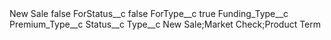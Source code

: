 <?xml version="1.0" encoding="UTF-8"?>
<CustomMetadata xmlns="http://soap.sforce.com/2006/04/metadata" xmlns:xsi="http://www.w3.org/2001/XMLSchema-instance" xmlns:xsd="http://www.w3.org/2001/XMLSchema">
    <label>New Sale</label>
    <protected>false</protected>
    <values>
        <field>ForStatus__c</field>
        <value xsi:type="xsd:boolean">false</value>
    </values>
    <values>
        <field>ForType__c</field>
        <value xsi:type="xsd:boolean">true</value>
    </values>
    <values>
        <field>Funding_Type__c</field>
        <value xsi:nil="true"/>
    </values>
    <values>
        <field>Premium_Type__c</field>
        <value xsi:nil="true"/>
    </values>
    <values>
        <field>Status__c</field>
        <value xsi:nil="true"/>
    </values>
    <values>
        <field>Type__c</field>
        <value xsi:type="xsd:string">New Sale;Market Check;Product Term</value>
    </values>
</CustomMetadata>
